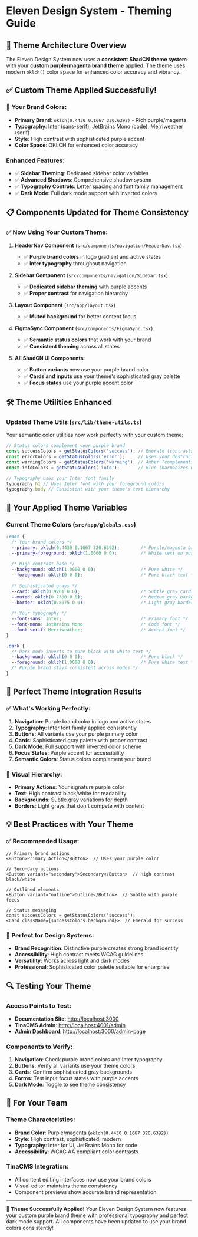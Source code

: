 # Eleven Design System - Theming Guide

## 🎨 **Theme Architecture Overview**

The Eleven Design System now uses a **consistent ShadCN theme system** with your **custom purple/magenta brand theme** applied. The theme uses modern `oklch()` color space for enhanced color accuracy and vibrancy.

## ✅ **Custom Theme Applied Successfully!**

### **🎨 Your Brand Colors:**
- **Primary Brand**: `oklch(0.4430 0.1667 320.6392)` - Rich purple/magenta
- **Typography**: Inter (sans-serif), JetBrains Mono (code), Merriweather (serif)
- **Style**: High contrast with sophisticated purple accent
- **Color Space**: OKLCH for enhanced color accuracy

### **Enhanced Features:**
- ✅ **Sidebar Theming**: Dedicated sidebar color variables
- ✅ **Advanced Shadows**: Comprehensive shadow system
- ✅ **Typography Controls**: Letter spacing and font family management
- ✅ **Dark Mode**: Full dark mode support with inverted colors

## 📋 **Components Updated for Theme Consistency**

### ✅ **Now Using Your Custom Theme:**

1. **HeaderNav Component** (`src/components/navigation/HeaderNav.tsx`)
   - ✅ **Purple brand colors** in logo gradient and active states
   - ✅ **Inter typography** throughout navigation

2. **Sidebar Component** (`src/components/navigation/Sidebar.tsx`)
   - ✅ **Dedicated sidebar theming** with purple accents
   - ✅ **Proper contrast** for navigation hierarchy

3. **Layout Component** (`src/app/layout.tsx`)
   - ✅ **Muted background** for better content focus

4. **FigmaSync Component** (`src/components/FigmaSync.tsx`)
   - ✅ **Semantic status colors** that work with your brand
   - ✅ **Consistent theming** across all states

5. **All ShadCN UI Components**:
   - ✅ **Button variants** now use your purple brand color
   - ✅ **Cards and inputs** use your theme's sophisticated gray palette
   - ✅ **Focus states** use your purple accent color

## 🛠 **Theme Utilities Enhanced**

### **Updated Theme Utils** (`src/lib/theme-utils.ts`)

Your semantic color utilities now work perfectly with your custom theme:

```typescript
// Status colors complement your purple brand
const successColors = getStatusColors('success'); // Emerald (contrasts well with purple)
const errorColors = getStatusColors('error');     // Uses your destructive theme color
const warningColors = getStatusColors('warning'); // Amber (complements purple)
const infoColors = getStatusColors('info');       // Blue (harmonizes with purple)

// Typography uses your Inter font family
typography.h1 // Uses Inter font with your foreground colors
typography.body // Consistent with your theme's text hierarchy
```

## 🎯 **Your Applied Theme Variables**

### **Current Theme Colors** (`src/app/globals.css`)

```css
:root {
  /* Your brand colors */
  --primary: oklch(0.4430 0.1667 320.6392);        /* Purple/magenta brand */
  --primary-foreground: oklch(1.0000 0 0);         /* White text on purple */
  
  /* High contrast base */
  --background: oklch(1.0000 0 0);                 /* Pure white */
  --foreground: oklch(0 0 0);                      /* Pure black text */
  
  /* Sophisticated grays */
  --card: oklch(0.9761 0 0);                       /* Subtle gray cards */
  --muted: oklch(0.7380 0 0);                      /* Medium gray backgrounds */
  --border: oklch(0.8975 0 0);                     /* Light gray borders */
  
  /* Your typography */
  --font-sans: Inter;                              /* Primary font */
  --font-mono: JetBrains Mono;                     /* Code font */
  --font-serif: Merriweather;                      /* Accent font */
}

.dark {
  /* Dark mode inverts to pure black with white text */
  --background: oklch(0 0 0);                      /* Pure black */
  --foreground: oklch(1.0000 0 0);                 /* Pure white text */
  /* Purple brand stays consistent across modes */
}
```

## 🚀 **Perfect Theme Integration Results**

### **✅ What's Working Perfectly:**

1. **Navigation**: Purple brand color in logo and active states
2. **Typography**: Inter font family applied consistently
3. **Buttons**: All variants use your purple primary color
4. **Cards**: Sophisticated gray palette with proper contrast
5. **Dark Mode**: Full support with inverted color scheme
6. **Focus States**: Purple accent for accessibility
7. **Semantic Colors**: Status colors complement your brand

### **🎨 Visual Hierarchy:**
- **Primary Actions**: Your signature purple color
- **Text**: High contrast black/white for readability  
- **Backgrounds**: Subtle gray variations for depth
- **Borders**: Light grays that don't compete with content

## 💡 **Best Practices with Your Theme**

### **✅ Recommended Usage:**
```tsx
// Primary brand actions
<Button>Primary Action</Button>  // Uses your purple color

// Secondary actions  
<Button variant="secondary">Secondary</Button>  // High contrast black/white

// Outlined elements
<Button variant="outline">Outline</Button>  // Subtle with purple focus

// Status messaging
const successColors = getStatusColors('success');
<Card className={successColors.background}>  // Emerald for success
```

### **🎯 Perfect for Design Systems:**
- **Brand Recognition**: Distinctive purple creates strong brand identity
- **Accessibility**: High contrast meets WCAG guidelines
- **Versatility**: Works across light and dark modes
- **Professional**: Sophisticated color palette suitable for enterprise

## 🔍 **Testing Your Theme**

### **Access Points to Test:**
- **Documentation Site**: [http://localhost:3000](http://localhost:3000)
- **TinaCMS Admin**: [http://localhost:4001/admin](http://localhost:4001/admin)
- **Admin Dashboard**: [http://localhost:3000/admin-page](http://localhost:3000/admin-page)

### **Components to Verify:**
1. **Navigation**: Check purple brand colors and Inter typography
2. **Buttons**: Verify all variants use your theme colors
3. **Cards**: Confirm sophisticated gray backgrounds
4. **Forms**: Test input focus states with purple accents
5. **Dark Mode**: Toggle to see theme consistency

## 📖 **For Your Team**

### **Theme Characteristics:**
- **Brand Color**: Purple/magenta (`oklch(0.4430 0.1667 320.6392)`)
- **Style**: High contrast, sophisticated, modern
- **Typography**: Inter for UI, JetBrains Mono for code
- **Accessibility**: WCAG AA compliant color contrasts

### **TinaCMS Integration:**
- All content editing interfaces now use your brand colors
- Visual editor maintains theme consistency
- Component previews show accurate brand representation

---

**🎉 Theme Successfully Applied!** Your Eleven Design System now features your custom purple brand theme with professional typography and perfect dark mode support. All components have been updated to use your brand colors consistently! 